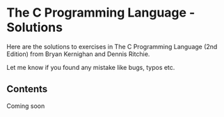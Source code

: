 # The C Programming Language - Solutions

Here are the solutions to exercises in The C Programming Language (2nd Edition) from Bryan Kernighan and Dennis Ritchie.

Let me know if you found any mistake like bugs, typos etc.

## Contents

Coming soon